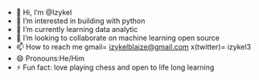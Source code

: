 - 👋 Hi, I’m @Izykel
- 👀 I’m interested in building with python
- 🌱 I’m currently learning data analytic
- 💞️ I’m looking to collaborate on machine learning open source
- 📫 How to reach me gmail= izykelblaize@gmail.com x(twitter)= izykel3
- 😄 Pronouns:He/Him
- ⚡ Fun fact: love playing chess and open to life long learning

<!---
Izykel/Izykel is a ✨ special ✨ repository because its `README.md` (this file) appears on your GitHub profile.
You can click the Preview link to take a look at your changes.
--->
